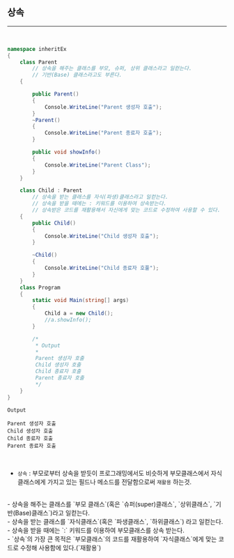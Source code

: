## 상속
----------------------------------------------------------------

<br />

```csharp
namespace inheritEx
{   
    class Parent 
        // 상속을 해주는 클래스를 부모, 슈퍼, 상위 클래스라고 일컫는다.
        // 기반(Base) 클래스라고도 부른다.
    {

        public Parent()
        {
            Console.WriteLine("Parent 생성자 호출");
        }
        ~Parent()
        {
            Console.WriteLine("Parent 종료자 호출");
        }

        public void showInfo()
        {
            Console.WriteLine("Parent Class");
        }
    }

    class Child : Parent 
        // 상속을 받는 클래스를 자식(파생)클래스라고 일컫는다.
        // 상속을 받을 때에는 : 키워드를 이용하여 상속받는다.
        // 상속받은 코드를 재활용해서 자신에게 맞는 코드로 수정하여 사용할 수 있다.
    {
        public Child()
        {
            Console.WriteLine("Child 생성자 호출");
        }

        ~Child()
        {
            Console.WriteLine("Child 종료자 호풀");
        }
    }
    class Program
    {
        static void Main(string[] args)
        {
            Child a = new Child();
            //a.showInfo();
        }

        /*
         * Output
         * 
         Parent 생성자 호출
         Child 생성자 호출
         Child 종료자 호출
         Parent 종료자 호출
         */
    }
}
```
```result
Output
          
Parent 생성자 호출
Child 생성자 호출
Child 종료자 호출
Parent 종료자 호출
```
<br />

- `상속` : 부모로부터 상속을 받듯이 프로그래밍에서도 비슷하게 부모클래스에서 자식클래스에게 가지고 있는 필드나 메소드를 전달함으로써 `재활용` 하는것.
<br />
- 상속을 해주는 클래스를 `부모 클래스`(혹은 `슈퍼(super)클래스`, `상위클래스`, `기반(Base)클래스`)라고 일컫는다.
<br />
- 상속을 받는 클래스를 `자식클래스`(혹은 `파생클래스`, `하위클래스`) 라고 일컫는다.
<br />
- 상속을 받을 때에는 `:` 키워드를 이용하여 부모클래스를 상속 받는다.
<br />
- `상속`의 가장 큰 목적은 `부모클래스`의 코드를 재활용하여 `자식클래스`에게 맞는 코드로 수정해 사용함에 있다.(`재활용`)